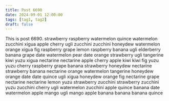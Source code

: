 ```yaml
---
title: Post 6690
date: 2024-09-01 12:00:00
tags: [tag1, tag2]
draft: false
---
```

This is post 6690.
strawberry
raspberry
watermelon
quince
watermelon
zucchini
xigua
apple
cherry
ugli
zucchini
zucchini
honeydew
watermelon
orange
xigua
fig
raspberry
grape
lemon
raspberry
banana
ugli
elderberry
banana
grape
date
watermelon
pear
date
orange
strawberry
ugli
tangerine
kiwi
yuzu
xigua
nectarine
nectarine
apple
cherry
apple
kiwi
kiwi
fig
yuzu
yuzu
cherry
raspberry
grape
banana
strawberry
honeydew
nectarine
strawberry
banana
nectarine
orange
watermelon
tangerine
honeydew
orange
date
date
quince
ugli
xigua
honeydew
orange
fig
nectarine
grape
nectarine
nectarine
lemon
yuzu
strawberry
zucchini
strawberry
zucchini
yuzu
zucchini
cherry
ugli
watermelon
zucchini
apple
quince
banana
date
watermelon
apple
mango
ugli
mango
apple
banana
banana
banana
quince
